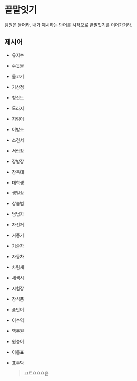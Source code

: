 # 끝말잇기

팀원은 들어라. 내가 제시하는 단어를 시작으로 끝말잇기를 이어가거라.



## 제시어

- 유지수
- 수돗물
- 물고기
- 기상청
- 청산도
- 도라지
- 지렁이
- 이발소
- 소견서
- 서랍장
- 장발장
- 장독대
- 대학생
- 생일상
- 상습범
- 범법자
- 자전거
- 거중기
- 기술자
- 자동차
- 차림새
- 새색시
- 시험장
- 장식품
- 품앗이
- 이수역
- 역무원
- 원숭이
- 이름표

- 표주박

  > 끄트으으으읕
  >
  > 